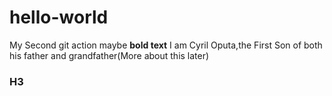 # hello-world
My Second git action maybe
**bold text**
I am Cyril Oputa,the First Son of both his father and grandfather(More about this later)
### H3
